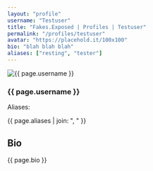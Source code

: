 ```yaml
---
layout: "profile"
username: "Testuser"
title: "Fakes.Exposed | Profiles | Testuser"
permalink: "/profiles/testuser"
avatar: "https://placehold.it/100x100"
bio: "blah blah blah"
aliases: ["resting", "tester"]
---
```

<div class="container my-4">
  <div class="row">
    <div class="col-sm-6 mx-auto">
      <img class="rounded-circle img-fluid d-block mx-auto" src="{{ page.avatar }}" alt="{{ page.username }}">
      <h3 class="text-center">{{ page.username }}</h3>
    </div>
  </div>
  <div class="row">
    <div class="col-sm-8 mx-auto">
      <p class="font-weight-bold d-inline">Aliases: </p><p>{{ page.aliases | join: ", " }}</p>
    </div>
  </div>
  <div class="row">
    <div class="col-sm-8 mx-auto">
      <h2>Bio</h2>
      <p>{{ page.bio }}</p>
    </div>
  </div>
</div>